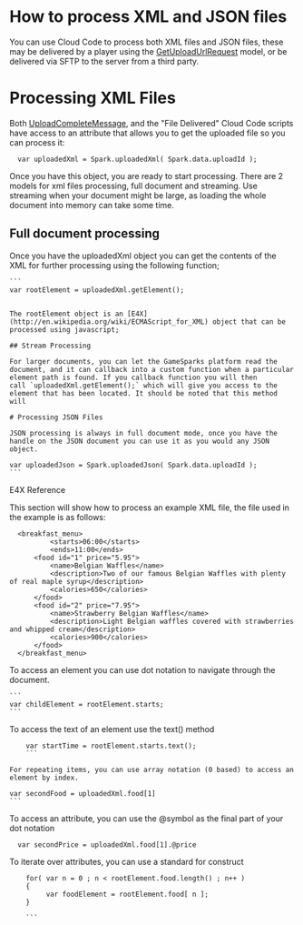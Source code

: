# How to process XML and JSON files

You can use Cloud Code to process both XML files and JSON files, these may be delivered by a player using the [GetUploadUrlRequest](/documentation/request-api/misc-request-api/getuploadurlrequest) model, or be delivered via SFTP to the server from a third party.

# Processing XML Files

Both [UploadCompleteMessage](/documentation/message-api/misc-message-api/uploadcompletemessage), and the "File Delivered" Cloud Code scripts have access to an attribute that allows you to get the uploaded file so you can process it:

  ```  
    var uploadedXml = Spark.uploadedXml( Spark.data.uploadId );
```

Once you have this object, you are ready to start processing. There are 2 models for xml files processing, full document and streaming. Use streaming when your document might be large, as loading the whole document into memory can take some time.

## Full document processing

Once you have the uploadedXml object you can get the contents of the XML for further processing using the following function;

    ```
    var rootElement = uploadedXml.getElement();
```

The rootElement object is an [E4X](http://en.wikipedia.org/wiki/ECMAScript_for_XML) object that can be processed using javascript;

## Stream Processing

For larger documents, you can let the GameSparks platform read the document, and it can callback into a custom function when a particular element path is found. If you callback function you will then call `uploadedXml.getElement();` which will give you access to the element that has been located. It should be noted that this method will

# Processing JSON Files

JSON processing is always in full document mode, once you have the handle on the JSON document you can use it as you would any JSON object.

  ```  
    var uploadedJson = Spark.uploadedJson( Spark.data.uploadId );
    ```

E4X Reference

This section will show how to process an example XML file, the file used in the example is as follows:

  ```  
    <breakfast_menu>
            <starts>06:00</starts>
            <ends>11:00</ends>
    	<food id="1" price="5.95">
    		<name>Belgian Waffles</name>
    		<description>Two of our famous Belgian Waffles with plenty of real maple syrup</description>
    		<calories>650</calories>
    	</food>
    	<food id="2" price="7.95">
    		<name>Strawberry Belgian Waffles</name>
    		<description>Light Belgian waffles covered with strawberries and whipped cream</description>
    		<calories>900</calories>
    	</food>
    </breakfast_menu>
```
To access an element you can use dot notation to navigate through the document.

    ```
    var childElement = rootElement.starts;
    ```

To access the text of an element use the text() method

```    
    var startTime = rootElement.starts.text();
    ```

For repeating items, you can use array notation (0 based) to access an element by index.

  ```  
    var secondFood = uploadedXml.food[1]
    ```

To access an attribute, you can use the \@symbol as the final part of your dot notation

  ```  
    var secondPrice = uploadedXml.food[1].@price
```
To iterate over attributes, you can use a standard for construct

```    
    for( var n = 0 ; n < rootElement.food.length() ; n++ )
    {
         var foodElement = rootElement.food[ n ];
    }

    ```
